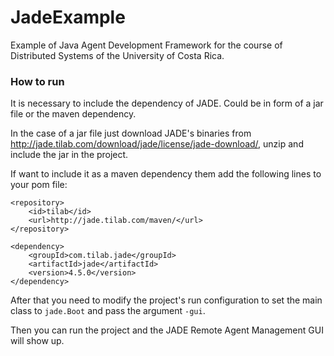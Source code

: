 # JadeExample
Example of Java Agent Development Framework for the course of Distributed Systems of the University of Costa Rica.

### How to run
It is necessary to include the dependency of JADE. Could be in form of a jar file or the maven dependency.

In the case of a jar file just download JADE's binaries from http://jade.tilab.com/download/jade/license/jade-download/, unzip and include the jar in the project.

If want to include it as a maven dependency them add the following lines to your pom file:

```
<repository> 
    <id>tilab</id> 
    <url>http://jade.tilab.com/maven/</url> 
</repository>

<dependency>  
    <groupId>com.tilab.jade</groupId> 
    <artifactId>jade</artifactId> 
    <version>4.5.0</version>  
</dependency>
```


After that you need to modify the project's run configuration to set the main class to `jade.Boot` and pass the argument `-gui`.


Then you can run the project and the JADE Remote Agent Management GUI will show up.